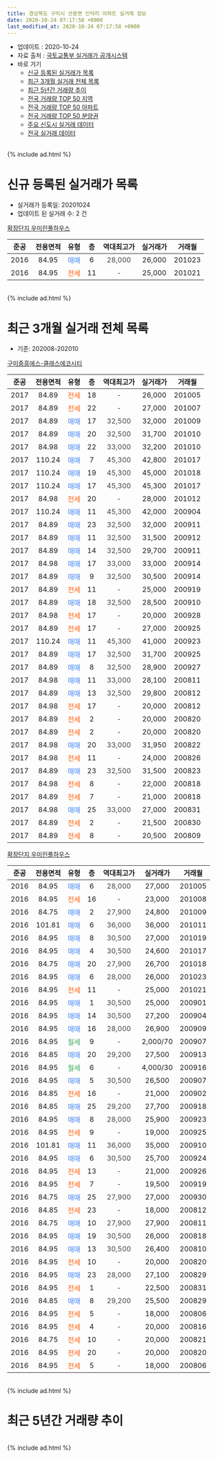 ```yaml
---
title: 경상북도 구미시 산동면 인덕리 아파트 실거래 정보
date: 2020-10-24 07:17:58 +0900
last_modified_at: 2020-10-24 07:17:58 +0900
---
```


* 업데이트 : 2020-10-24
* 자료 출처 : [국토교통부 실거래가 공개시스템](http://rt.molit.go.kr)
* 바로 가기
    * [신규 등록된 실거래가 목록](#신규-등록된-실거래가-목록)
    * [최근 3개월 실거래 전체 목록](#최근-3개월-실거래-전체-목록)
    * [최근 5년간 거래량 추이](#최근-5년간-거래량-추이)
    * [전국 거래량 TOP 50 지역](https://inasie.github.io/apt-trade-info/최근-3개월-전국에서-가장-거래가-많이-발생한-지역)
    * [전국 거래량 TOP 50 아파트](https://inasie.github.io/apt-trade-info/최근-3개월-전국에서-가장-거래가-많이-발생한-아파트)
    * [전국 거래량 TOP 50 분양권](https://inasie.github.io/apt-trade-info/최근-3개월-전국에서-가장-거래가-많이-발생한-분양권)
    * [주요 신도시 실거래 데이터](https://inasie.github.io/apt-trade-info/주요-신도시)
    * [전국 실거래 데이터](https://inasie.github.io/apt-trade-info/전국)
<br>
{% include ad.html %}
<br>

# 신규 등록된 실거래가 목록
* 실거래가 등록일: 20201024
* 업데이트 된 실거래 수: 2 건


[확장단지 우미린풀하우스](https://search.naver.com/search.naver?query=%EA%B2%BD%EC%83%81%EB%B6%81%EB%8F%84+%EA%B5%AC%EB%AF%B8%EC%8B%9C+%EC%82%B0%EB%8F%99%EB%A9%B4+%EC%9D%B8%EB%8D%95%EB%A6%AC+%ED%99%95%EC%9E%A5%EB%8B%A8%EC%A7%80+%EC%9A%B0%EB%AF%B8%EB%A6%B0%ED%92%80%ED%95%98%EC%9A%B0%EC%8A%A4)

|준공|전용면적|유형|층|역대최고가|실거래가|거래월|
|:---:|:---:|:---:|:---:|:---:|:---:|:---:|
|2016|84.95|<span style="color:#4285f3">매매</span>|6|<span style="color:#444444">28,000</span>|26,000|201023|
|2016|84.95|<span style="color:#ff5a00">전세</span>|11|<span style="color:#444444">-</span>|25,000|201021|


<br>
{% include ad.html %}
<br>

# 최근 3개월 실거래 전체 목록
* 기준: 202008-202010


[구미중흥에스-클래스에코시티](https://search.naver.com/search.naver?query=%EA%B2%BD%EC%83%81%EB%B6%81%EB%8F%84+%EA%B5%AC%EB%AF%B8%EC%8B%9C+%EC%82%B0%EB%8F%99%EB%A9%B4+%EC%9D%B8%EB%8D%95%EB%A6%AC+%EA%B5%AC%EB%AF%B8%EC%A4%91%ED%9D%A5%EC%97%90%EC%8A%A4-%ED%81%B4%EB%9E%98%EC%8A%A4%EC%97%90%EC%BD%94%EC%8B%9C%ED%8B%B0)

|준공|전용면적|유형|층|역대최고가|실거래가|거래월|
|:---:|:---:|:---:|:---:|:---:|:---:|:---:|
|2017|84.89|<span style="color:#ff5a00">전세</span>|18|<span style="color:#444444">-</span>|26,000|201005|
|2017|84.89|<span style="color:#ff5a00">전세</span>|22|<span style="color:#444444">-</span>|27,000|201007|
|2017|84.89|<span style="color:#4285f3">매매</span>|17|<span style="color:#444444">32,500</span>|32,000|201009|
|2017|84.89|<span style="color:#4285f3">매매</span>|20|<span style="color:#444444">32,500</span>|31,700|201010|
|2017|84.98|<span style="color:#4285f3">매매</span>|22|<span style="color:#444444">33,000</span>|32,200|201010|
|2017|110.24|<span style="color:#4285f3">매매</span>|7|<span style="color:#444444">45,300</span>|42,800|201017|
|2017|110.24|<span style="color:#4285f3">매매</span>|19|<span style="color:#444444">45,300</span>|45,000|201018|
|2017|110.24|<span style="color:#4285f3">매매</span>|17|<span style="color:#444444">45,300</span>|45,300|201017|
|2017|84.98|<span style="color:#ff5a00">전세</span>|20|<span style="color:#444444">-</span>|28,000|201012|
|2017|110.24|<span style="color:#4285f3">매매</span>|11|<span style="color:#444444">45,300</span>|42,000|200904|
|2017|84.89|<span style="color:#4285f3">매매</span>|23|<span style="color:#444444">32,500</span>|32,000|200911|
|2017|84.89|<span style="color:#4285f3">매매</span>|11|<span style="color:#444444">32,500</span>|31,500|200912|
|2017|84.89|<span style="color:#4285f3">매매</span>|14|<span style="color:#444444">32,500</span>|29,700|200911|
|2017|84.98|<span style="color:#4285f3">매매</span>|17|<span style="color:#444444">33,000</span>|33,000|200914|
|2017|84.89|<span style="color:#4285f3">매매</span>|9|<span style="color:#444444">32,500</span>|30,500|200914|
|2017|84.89|<span style="color:#ff5a00">전세</span>|11|<span style="color:#444444">-</span>|25,000|200919|
|2017|84.89|<span style="color:#4285f3">매매</span>|18|<span style="color:#444444">32,500</span>|28,500|200910|
|2017|84.98|<span style="color:#ff5a00">전세</span>|17|<span style="color:#444444">-</span>|20,000|200928|
|2017|84.89|<span style="color:#ff5a00">전세</span>|17|<span style="color:#444444">-</span>|27,000|200925|
|2017|110.24|<span style="color:#4285f3">매매</span>|11|<span style="color:#444444">45,300</span>|41,000|200923|
|2017|84.89|<span style="color:#4285f3">매매</span>|17|<span style="color:#444444">32,500</span>|31,700|200925|
|2017|84.89|<span style="color:#4285f3">매매</span>|8|<span style="color:#444444">32,500</span>|28,900|200927|
|2017|84.98|<span style="color:#4285f3">매매</span>|11|<span style="color:#444444">33,000</span>|28,100|200811|
|2017|84.89|<span style="color:#4285f3">매매</span>|13|<span style="color:#444444">32,500</span>|29,800|200812|
|2017|84.98|<span style="color:#ff5a00">전세</span>|17|<span style="color:#444444">-</span>|20,000|200812|
|2017|84.89|<span style="color:#ff5a00">전세</span>|2|<span style="color:#444444">-</span>|20,000|200820|
|2017|84.89|<span style="color:#ff5a00">전세</span>|2|<span style="color:#444444">-</span>|20,000|200820|
|2017|84.98|<span style="color:#4285f3">매매</span>|20|<span style="color:#444444">33,000</span>|31,950|200822|
|2017|84.98|<span style="color:#ff5a00">전세</span>|11|<span style="color:#444444">-</span>|24,000|200826|
|2017|84.89|<span style="color:#4285f3">매매</span>|23|<span style="color:#444444">32,500</span>|31,500|200823|
|2017|84.98|<span style="color:#ff5a00">전세</span>|8|<span style="color:#444444">-</span>|22,000|200818|
|2017|84.89|<span style="color:#ff5a00">전세</span>|7|<span style="color:#444444">-</span>|21,000|200818|
|2017|84.98|<span style="color:#4285f3">매매</span>|25|<span style="color:#444444">33,000</span>|27,000|200831|
|2017|84.89|<span style="color:#ff5a00">전세</span>|2|<span style="color:#444444">-</span>|21,500|200830|
|2017|84.89|<span style="color:#ff5a00">전세</span>|8|<span style="color:#444444">-</span>|20,500|200809|

[확장단지 우미린풀하우스](https://search.naver.com/search.naver?query=%EA%B2%BD%EC%83%81%EB%B6%81%EB%8F%84+%EA%B5%AC%EB%AF%B8%EC%8B%9C+%EC%82%B0%EB%8F%99%EB%A9%B4+%EC%9D%B8%EB%8D%95%EB%A6%AC+%ED%99%95%EC%9E%A5%EB%8B%A8%EC%A7%80+%EC%9A%B0%EB%AF%B8%EB%A6%B0%ED%92%80%ED%95%98%EC%9A%B0%EC%8A%A4)

|준공|전용면적|유형|층|역대최고가|실거래가|거래월|
|:---:|:---:|:---:|:---:|:---:|:---:|:---:|
|2016|84.95|<span style="color:#4285f3">매매</span>|6|<span style="color:#444444">28,000</span>|27,000|201005|
|2016|84.95|<span style="color:#ff5a00">전세</span>|16|<span style="color:#444444">-</span>|23,000|201008|
|2016|84.75|<span style="color:#4285f3">매매</span>|2|<span style="color:#444444">27,900</span>|24,800|201009|
|2016|101.81|<span style="color:#4285f3">매매</span>|6|<span style="color:#444444">36,000</span>|36,000|201011|
|2016|84.95|<span style="color:#4285f3">매매</span>|8|<span style="color:#444444">30,500</span>|27,000|201019|
|2016|84.95|<span style="color:#4285f3">매매</span>|4|<span style="color:#444444">30,500</span>|24,600|201017|
|2016|84.75|<span style="color:#4285f3">매매</span>|20|<span style="color:#444444">27,900</span>|26,700|201018|
|2016|84.95|<span style="color:#4285f3">매매</span>|6|<span style="color:#444444">28,000</span>|26,000|201023|
|2016|84.95|<span style="color:#ff5a00">전세</span>|11|<span style="color:#444444">-</span>|25,000|201021|
|2016|84.95|<span style="color:#4285f3">매매</span>|1|<span style="color:#444444">30,500</span>|25,000|200901|
|2016|84.95|<span style="color:#4285f3">매매</span>|14|<span style="color:#444444">30,500</span>|27,200|200904|
|2016|84.95|<span style="color:#4285f3">매매</span>|16|<span style="color:#444444">28,000</span>|26,900|200909|
|2016|84.95|<span style="color:#34a853">월세</span>|9|<span style="color:#444444">-</span>|2,000/70|200907|
|2016|84.85|<span style="color:#4285f3">매매</span>|20|<span style="color:#444444">29,200</span>|27,500|200913|
|2016|84.95|<span style="color:#34a853">월세</span>|6|<span style="color:#444444">-</span>|4,000/30|200916|
|2016|84.95|<span style="color:#4285f3">매매</span>|5|<span style="color:#444444">30,500</span>|26,500|200907|
|2016|84.85|<span style="color:#ff5a00">전세</span>|16|<span style="color:#444444">-</span>|21,000|200902|
|2016|84.85|<span style="color:#4285f3">매매</span>|25|<span style="color:#444444">29,200</span>|27,700|200918|
|2016|84.95|<span style="color:#4285f3">매매</span>|8|<span style="color:#444444">28,000</span>|25,900|200923|
|2016|84.95|<span style="color:#ff5a00">전세</span>|9|<span style="color:#444444">-</span>|19,000|200925|
|2016|101.81|<span style="color:#4285f3">매매</span>|11|<span style="color:#444444">36,000</span>|35,000|200910|
|2016|84.95|<span style="color:#4285f3">매매</span>|6|<span style="color:#444444">30,500</span>|25,700|200924|
|2016|84.95|<span style="color:#ff5a00">전세</span>|13|<span style="color:#444444">-</span>|21,000|200926|
|2016|84.95|<span style="color:#ff5a00">전세</span>|7|<span style="color:#444444">-</span>|19,500|200919|
|2016|84.75|<span style="color:#4285f3">매매</span>|25|<span style="color:#444444">27,900</span>|27,000|200930|
|2016|84.85|<span style="color:#ff5a00">전세</span>|23|<span style="color:#444444">-</span>|18,000|200812|
|2016|84.75|<span style="color:#4285f3">매매</span>|10|<span style="color:#444444">27,900</span>|27,900|200811|
|2016|84.95|<span style="color:#4285f3">매매</span>|19|<span style="color:#444444">30,500</span>|26,000|200818|
|2016|84.95|<span style="color:#4285f3">매매</span>|13|<span style="color:#444444">30,500</span>|26,400|200810|
|2016|84.95|<span style="color:#ff5a00">전세</span>|10|<span style="color:#444444">-</span>|20,000|200820|
|2016|84.95|<span style="color:#4285f3">매매</span>|23|<span style="color:#444444">28,000</span>|27,100|200829|
|2016|84.95|<span style="color:#ff5a00">전세</span>|1|<span style="color:#444444">-</span>|22,500|200831|
|2016|84.85|<span style="color:#4285f3">매매</span>|8|<span style="color:#444444">29,200</span>|25,500|200829|
|2016|84.95|<span style="color:#ff5a00">전세</span>|5|<span style="color:#444444">-</span>|18,000|200806|
|2016|84.95|<span style="color:#ff5a00">전세</span>|4|<span style="color:#444444">-</span>|20,000|200816|
|2016|84.75|<span style="color:#ff5a00">전세</span>|10|<span style="color:#444444">-</span>|20,000|200821|
|2016|84.95|<span style="color:#ff5a00">전세</span>|20|<span style="color:#444444">-</span>|20,000|200820|
|2016|84.95|<span style="color:#ff5a00">전세</span>|5|<span style="color:#444444">-</span>|18,000|200806|


<br>
{% include ad.html %}
<br>

# 최근 5년간 거래량 추이


<div style="width:100%;">
    <canvas id="deal_progress" height="200"></canvas>
</div>

<script>
new Chart(document.getElementById("deal_progress"), {
    type: 'line',
    data: {
        labels: ['201510','201511','201512','201601','201602','201603','201604','201605','201606','201607','201608','201609','201610','201611','201612','201701','201702','201703','201704','201705','201706','201707','201708','201709','201710','201711','201712','201801','201802','201803','201804','201805','201806','201807','201808','201809','201810','201811','201812','201901','201902','201903','201904','201905','201906','201907','201908','201909','201910','201911','201912','202001','202002','202003','202004','202005','202006','202007','202008','202009','202010'],
        datasets: [{
            label: '매매',
            pointRadius: 1,
            data: [0, 0, 0, 0, 0, 0, 0, 0, 0, 0, 0, 0, 0, 0, 0, 1, 0, 0, 1, 0, 0, 3, 0, 0, 2, 4, 4, 23, 9, 10, 10, 8, 8, 4, 2, 5, 6, 7, 11, 5, 3, 7, 1, 6, 6, 12, 19, 21, 23, 26, 21, 18, 33, 16, 22, 116, 68, 15, 10, 20, 13],
            borderColor: "rgba(255, 201, 14, 1)",
            backgroundColor: "rgba(255, 201, 14, 0.5)",
            fill: false,
            lineTension: 0
        },{
            label: '전월세',
            pointRadius: 1,
            data: [0, 0, 0, 1, 0, 0, 0, 0, 1, 0, 0, 3, 5, 23, 32, 50, 36, 16, 8, 1, 3, 1, 0, 5, 4, 8, 20, 18, 10, 4, 5, 2, 8, 2, 6, 2, 4, 4, 20, 33, 16, 12, 6, 1, 6, 3, 7, 17, 20, 15, 10, 19, 20, 10, 16, 12, 18, 17, 16, 9, 5],
            borderColor: "rgba(0, 141, 185, 1)",
            backgroundColor: "rgba(0, 141, 185, 0.5)",
            fill: false,
            lineTension: 0
        }
        ]
    },
    options: {
        responsive: true,
        title: {
            display: false
        },
        tooltips: {
            mode: 'index',
            intersect: false
        },
        hover: {
            mode: 'nearest',
            intersect: true
        },
        scales: {
            xAxes: [{
                display: true,
                scaleLabel: {
                    display: true,
                    labelString: '년/월'
                }
            }],
            yAxes: [{
                display: true,
                ticks: {
                    suggestedMin: 0,
                },
                scaleLabel: {
                    display: true,
                    labelString: '실거래 수'
                }
            }]
        }
    }
});

</script>


<br>
{% include ad.html %}
<br>

